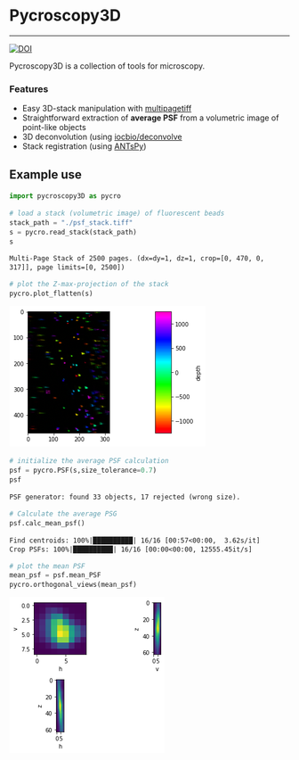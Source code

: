 # Pycroscopy3D
---

[![DOI](https://zenodo.org/badge/DOI/10.5281/zenodo.7660286.svg)](https://doi.org/10.5281/zenodo.7660286)

Pycroscopy3D is a collection of tools for microscopy.

### Features
- Easy 3D-stack manipulation with [multipagetiff](https://github.com/mpascucci/multipagetiff)
- Straightforward extraction of **average PSF** from a volumetric image of point-like objects
- 3D deconvolution (using [iocbio/deconvolve](https://gitlab.com/iocbio/deconvolve)
- Stack registration (using [ANTsPy](https://github.com/ANTsX/ANTsPy))

## Example use


```python
import pycroscopy3D as pycro
```


```python
# load a stack (volumetric image) of fluorescent beads
stack_path = "./psf_stack.tiff"
s = pycro.read_stack(stack_path)
s
```




    Multi-Page Stack of 2500 pages. (dx=dy=1, dz=1, crop=[0, 470, 0, 317]], page limits=[0, 2500])




```python
# plot the Z-max-projection of the stack
pycro.plot_flatten(s)
```


    
![png](docs/examples/markdown/readme/Readme_files/Readme_5_0.png)
    



```python
# initialize the average PSF calculation
psf = pycro.PSF(s,size_tolerance=0.7)
psf
```




    PSF generator: found 33 objects, 17 rejected (wrong size).




```python
# Calculate the average PSG
psf.calc_mean_psf()
```

    Find centroids: 100%|██████████| 16/16 [00:57<00:00,  3.62s/it]
    Crop PSFs: 100%|██████████| 16/16 [00:00<00:00, 12555.45it/s]



```python
# plot the mean PSF
mean_psf = psf.mean_PSF
pycro.orthogonal_views(mean_psf)
```


    
![png](docs/examples/markdown/readme/Readme_files/Readme_8_0.png)
    

